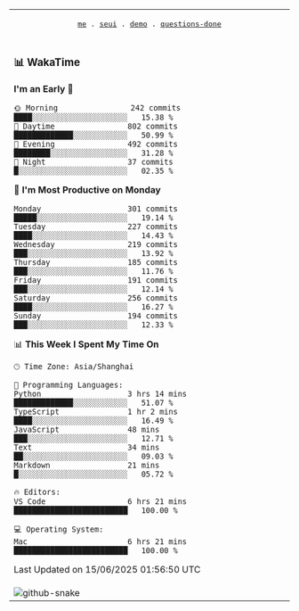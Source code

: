 
<div align="center">

<table>
<tr><td>
  <p align="center">
  <samp>
    <a href="https://github.com/seaeam/seaeam">me</a> .
    <a href="https://github.com/SeaMmMm/se-element">seui</a> .
    <a href="https://github.com/seaeam/project-demo">demo</a> .
    <a href="https://github.com/506-FETL/one-question-per-day">questions-done</a>
    
  </samp>
    </p>
</td></tr>

<tr><td>

### 📊 WakaTime

<!--START_SECTION:waka-->
**I'm an Early 🐤** 

```text
🌞 Morning                242 commits         ████░░░░░░░░░░░░░░░░░░░░░   15.38 % 
🌆 Daytime                802 commits         █████████████░░░░░░░░░░░░   50.99 % 
🌃 Evening                492 commits         ████████░░░░░░░░░░░░░░░░░   31.28 % 
🌙 Night                  37 commits          █░░░░░░░░░░░░░░░░░░░░░░░░   02.35 % 
```
📅 **I'm Most Productive on Monday** 

```text
Monday                   301 commits         █████░░░░░░░░░░░░░░░░░░░░   19.14 % 
Tuesday                  227 commits         ████░░░░░░░░░░░░░░░░░░░░░   14.43 % 
Wednesday                219 commits         ███░░░░░░░░░░░░░░░░░░░░░░   13.92 % 
Thursday                 185 commits         ███░░░░░░░░░░░░░░░░░░░░░░   11.76 % 
Friday                   191 commits         ███░░░░░░░░░░░░░░░░░░░░░░   12.14 % 
Saturday                 256 commits         ████░░░░░░░░░░░░░░░░░░░░░   16.27 % 
Sunday                   194 commits         ███░░░░░░░░░░░░░░░░░░░░░░   12.33 % 
```


📊 **This Week I Spent My Time On** 

```text
🕑︎ Time Zone: Asia/Shanghai

💬 Programming Languages: 
Python                   3 hrs 14 mins       █████████████░░░░░░░░░░░░   51.07 % 
TypeScript               1 hr 2 mins         ████░░░░░░░░░░░░░░░░░░░░░   16.49 % 
JavaScript               48 mins             ███░░░░░░░░░░░░░░░░░░░░░░   12.71 % 
Text                     34 mins             ██░░░░░░░░░░░░░░░░░░░░░░░   09.03 % 
Markdown                 21 mins             █░░░░░░░░░░░░░░░░░░░░░░░░   05.72 % 

🔥 Editors: 
VS Code                  6 hrs 21 mins       █████████████████████████   100.00 % 

💻 Operating System: 
Mac                      6 hrs 21 mins       █████████████████████████   100.00 % 
```


 Last Updated on 15/06/2025 01:56:50 UTC
<!--END_SECTION:waka-->
</td></tr>

<tr><td>
  <img alt="github-snake" src="profile-snake-contrib/github-user-contribution.svg"/>
</td></tr>

</table>
